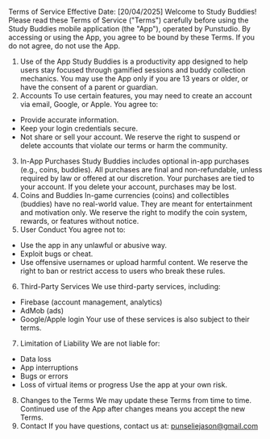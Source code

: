 Terms of Service
Effective Date:
[20/04/2025]
Welcome to Study Buddies!
Please read these Terms of Service ("Terms") carefully before using the Study Buddies mobile application (the "App"), operated by Punstudio. By accessing or using the App, you agree to be bound by these Terms. If you do not agree, do not use the App.
1. Use of the App
Study Buddies is a productivity app designed to help users stay focused through gamified sessions and buddy collection mechanics. You may use the App only if you are 13 years or older, or have the consent of a parent or guardian.
2. Accounts
To use certain features, you may need to create an account via email, Google, or Apple. You agree to:
- Provide accurate information.
- Keep your login credentials secure.
- Not share or sell your account.
We reserve the right to suspend or delete accounts that violate our terms or harm the community.
3. In-App Purchases
Study Buddies includes optional in-app purchases (e.g., coins, buddies). All purchases are final and non-refundable, unless required by law or offered at our discretion. Your purchases are tied to your account. If you delete your account, purchases may be lost.
4. Coins and Buddies
In-game currencies (coins) and collectibles (buddies) have no real-world value. They are meant for entertainment and motivation only. We reserve the right to modify the coin system, rewards, or features without notice.
5. User Conduct
You agree not to:
- Use the app in any unlawful or abusive way.
- Exploit bugs or cheat.
- Use offensive usernames or upload harmful content.
We reserve the right to ban or restrict access to users who break these rules.
6. Third-Party Services
We use third-party services, including:
- Firebase (account management, analytics)
- AdMob (ads)
- Google/Apple login
Your use of these services is also subject to their terms.
7. Limitation of Liability
We are not liable for:
- Data loss
- App interruptions
- Bugs or errors
- Loss of virtual items or progress
Use the app at your own risk.
8. Changes to the Terms
We may update these Terms from time to time. Continued use of the App after changes means you accept the new Terms.
9. Contact
If you have questions, contact us at: punseliejason@gmail.com
